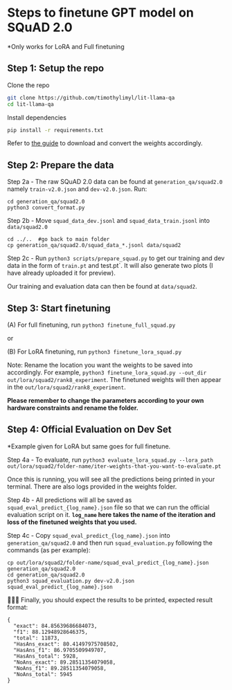 # Steps to finetune GPT model on SQuAD 2.0

\*Only works for LoRA and Full finetuning

## Step 1: Setup the repo

Clone the repo

```bash
git clone https://github.com/timothylimyl/lit-llama-qa
cd lit-llama-qa
```

Install dependencies

```bash
pip install -r requirements.txt
```

Refer to [the guide](howto/download_weights.md) to download and convert the weights accordingly.

## Step 2: Prepare the data

Step 2a - The raw SQuAD 2.0 data can be found at `generation_qa/squad2.0` namely `train-v2.0.json` and `dev-v2.0.json`. Run:

```
cd generation_qa/squad2.0
python3 convert_format.py
```

Step 2b - Move `squad_data_dev.jsonl` and `squad_data_train.jsonl` into `data/squad2.0`

```
cd ../..  #go back to main folder
cp generation_qa/squad2.0/squad_data_*.jsonl data/squad2
```

Step 2c - Run `python3 scripts/prepare_squad.py` to get our training and dev data in the form of `train.pt` and test.pt`. It will also generate two plots (I have already uploaded it for preview).

Our training and evaluation data can then be found at `data/squad2`.

## Step 3: Start finetuning

(A) For full finetuning, run `python3 finetune_full_squad.py`

or

(B) For LoRA finetuning, run `python3 finetune_lora_squad.py`

Note: Rename the location you want the weights to be saved into accordingly. For example, `python3 finetune_lora_squad.py --out_dir out/lora/squad2/rank8_experiment`. The finetuned weights will then appear in the `out/lora/squad2/rank8_experiment`.

**Please remember to change the parameters according to your own hardware constraints and rename the folder.**

## Step 4: Official Evaluation on Dev Set

\*Example given for LoRA but same goes for full finetune.

Step 4a - To evaluate, run `python3 evaluate_lora_squad.py --lora_path out/lora/squad2/folder-name/iter-weights-that-you-want-to-evaluate.pt`

Once this is running, you will see all the predictions being printed in your terminal. There are also logs provided in the weights folder.

Step 4b - All predictions will all be saved as `squad_eval_predict_{log_name}.json` file so that we can run the official evaluation script on it. **`log_name` here takes the name of the iteration and loss of the finetuned weights that you used.**

Step 4c - Copy `squad_eval_predict_{log_name}.json` into `generation_qa/squad2.0` and then run `squad_evaluation.py` following the commands (as per example):

```
cp out/lora/squad2/folder-name/squad_eval_predict_{log_name}.json generation_qa/squad2.0
cd generation_qa/squad2.0
python3 squad_evaluation.py dev-v2.0.json squad_eval_predict_{log_name}.json
```

🎉🎉🎉 Finally, you should expect the results to be printed, expected result format:

```
{
  "exact": 84.85639686684073,
  "f1": 88.12948928646375,
  "total": 11873,
  "HasAns_exact": 80.41497975708502,
  "HasAns_f1": 86.9705509949707,
  "HasAns_total": 5928,
  "NoAns_exact": 89.28511354079058,
  "NoAns_f1": 89.28511354079058,
  "NoAns_total": 5945
}
```
